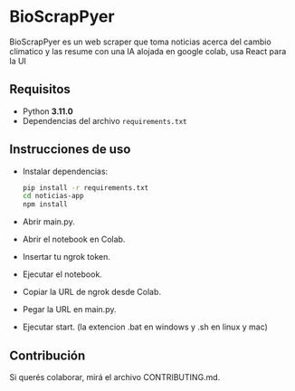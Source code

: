 # BioScrapPyer
BioScrapPyer es un web scraper que toma noticias acerca del cambio climatico y las resume con una IA alojada en google colab, usa React para la UI

## Requisitos
- Python **3.11.0**
- Dependencias del archivo `requirements.txt`

## Instrucciones de uso
- Instalar dependencias:
   ```bash
   pip install -r requirements.txt
   cd noticias-app
   npm install

- Abrir main.py.

- Abrir el notebook en Colab.

- Insertar tu ngrok token.

- Ejecutar el notebook.

- Copiar la URL de ngrok desde Colab.

- Pegar la URL en main.py.

- Ejecutar start. (la extencion .bat en windows y .sh en linux y mac)

## Contribución
Si querés colaborar, mirá el archivo CONTRIBUTING.md.
